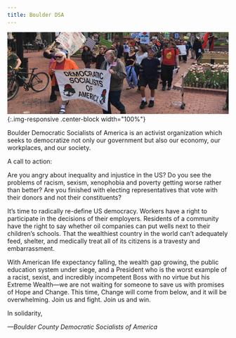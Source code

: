 ```yaml
---
title: Boulder DSA
---
```


![Boulder DSA marching on Pearl Street](/images/DSA_march.png){:.img-responsive .center-block width="100%"}

<div markdown="1" class="row">
<div markdown="1" class="col-md-10 col-md-offset-1 bg-black">

Boulder Democratic Socialists of America is an activist organization which seeks to democratize not only our government but also our economy, our workplaces, and our society.

</div>
<div markdown="1" class="col-md-12 scroll">

A call to action:

Are you angry about inequality and injustice in the US? Do you see the problems of racism, sexism, xenophobia and poverty getting worse rather than better? Are you finished with electing representatives that vote with their donors and not their constituents?
 
It’s time to radically re-define US democracy. Workers have a right to participate in the decisions of their employers. Residents of a community have the right to say whether oil companies can put wells next to their children’s schools. That the wealthiest country in the world can’t adequately feed, shelter, and medically treat all of its citizens is a travesty and embarrassment.

With American life expectancy falling, the wealth gap growing, the public education system under siege, and a President who is the worst example of a racist, sexist, and incredibly incompetent Boss with no virtue but his Extreme Wealth—we are not waiting for someone to save us with promises of Hope and Change. This time, Change will come from below, and it will be overwhelming. Join us and fight. Join us and win.

In solidarity,

_—Boulder County Democratic Socialists of America_

</div>
</div>
